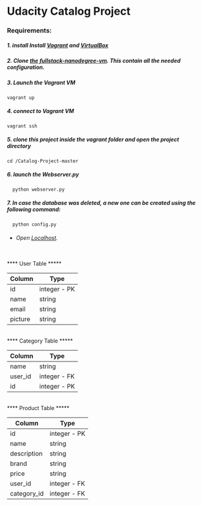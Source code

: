 # Udacity Catalog Project

### Requirements:

##### 1. install  Install <a target="_blank" href="https://www.vagrantup.com/">Vagrant</a> and <a target="_blank" href="https://www.virtualbox.org/">VirtualBox</a>

##### 2. Clone <a target="_blank" href="https://github.com/udacity/fullstack-nanodegree-vm">the fullstack-nanodegree-vm</a>. This contain all the needed configuration.


##### 3. Launch the Vagrant VM

    vagrant up

##### 4. connect to Vagrant VM

    vagrant ssh

##### 5. clone this project inside the vagrant folder and open the project directory
    cd /Catalog-Project-master

##### 6. launch the Webserver.py
      python webserver.py

##### 7. In case the database was deleted, a new one can be created using the following command:
      python config.py

* ###### Open <a target="_blank" href="http://localhost:5000/">Localhost</a>.

<br/>
    **** User Table *****

| Column | Type                     |
|--------|--------------------------|
| id | integer - PK              |
| name  | string                     |
| email   | string                     |
| picture   | string                     |

<br/>
**** Category Table *****

| Column | Type    |
|--------|---------|
| name   | string    |
| user_id    | integer - FK    |
| id     | integer - PK |

<br/>
**** Product Table *****

| Column | Type    |
|--------|---------|
| id   | integer - PK |
| name    | string    |
| description | string |
| brand | string |
| price     | string |
| user_id     | integer - FK |
| category_id     | integer - FK |
